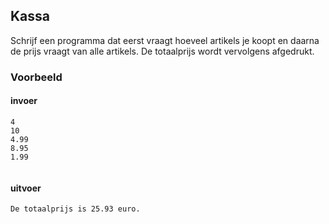 ## Kassa

Schrijf een programma dat eerst vraagt hoeveel artikels je koopt en daarna de prijs vraagt van alle artikels. De totaalprijs wordt vervolgens afgedrukt.

### Voorbeeld

#### invoer

```console?lang=python&prompt=>>>
4
10
4.99
8.95
1.99


```

#### uitvoer

```console?lang=python&prompt=>>>
De totaalprijs is 25.93 euro.
```
